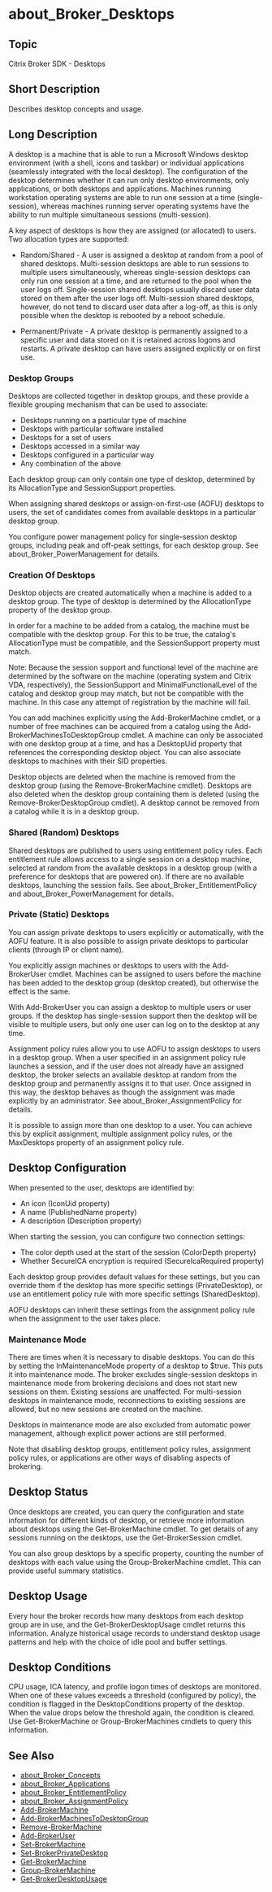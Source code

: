 ﻿
# about\_Broker\_Desktops

## Topic
Citrix Broker SDK - Desktops


## Short Description
Describes desktop concepts and usage.


## Long Description
A desktop is a machine that is able to run a Microsoft Windows desktop environment (with a shell, icons and taskbar) or individual applications (seamlessly integrated with the local desktop). The configuration of the desktop determines whether it can run only desktop environments, only applications, or both desktops and applications. Machines running workstation operating systems are able to run one session at a time (single-session), whereas machines running server operating systems have the ability to run multiple simultaneous sessions (multi-session).

A key aspect of desktops is how they are assigned (or allocated) to users. Two allocation types are supported:


* Random/Shared - A user is assigned a desktop at random from a pool of shared desktops. Multi-session desktops are able to run sessions to multiple users simultaneously, whereas single-session desktops can only run one session at a time, and are returned to the pool when the user logs off. Single-session shared desktops usually discard user data stored on them after the user logs off. Multi-session shared desktops, however, do not tend to discard user data after a log-off, as this is only possible when the desktop is rebooted by a reboot schedule.

* Permanent/Private - A private desktop is permanently assigned to a specific user and data stored on it is retained across logons and restarts. A private desktop can have users assigned explicitly or on first use.

### Desktop Groups

Desktops are collected together in desktop groups, and these provide a flexible grouping mechanism that can be used to associate:


* Desktops running on a particular type of machine
* Desktops with particular software installed
* Desktops for a set of users
* Desktops accessed in a similar way
* Desktops configured in a particular way
* Any combination of the above

Each desktop group can only contain one type of desktop, determined by its AllocationType and SessionSupport properties.

When assigning shared desktops or assign-on-first-use (AOFU) desktops to users, the set of candidates comes from available desktops in a particular desktop group.

You configure power management policy for single-session desktop groups, including peak and off-peak settings, for each desktop group. See about\_Broker\_PowerManagement for details.


### Creation Of Desktops
Desktop objects are created automatically when a machine is added to a desktop group. The type of desktop is determined by the AllocationType property of the desktop group.

In order for a machine to be added from a catalog, the machine must be compatible with the desktop group. For this to be true, the catalog's AllocationType must be compatible, and the SessionSupport property must match.

Note: Because the session support and functional level of the machine are determined by the software on the machine (operating system and Citrix VDA, respectively), the SessionSupport and MinimalFunctionalLevel of the catalog and desktop group may match, but not be compatible with the machine. In this case any attempt of registration by the machine will fail.

You can add machines explicitly using the Add-BrokerMachine cmdlet, or a number of free machines can be acquired from a catalog using the Add-BrokerMachinesToDesktopGroup cmdlet. A machine can only be associated with one desktop group at a time, and has a DesktopUid property that references the corresponding desktop object. You can also associate desktops to machines with their SID properties.

Desktop objects are deleted when the machine is removed from the desktop group (using the Remove-BrokerMachine cmdlet). Desktops are also deleted when the desktop group containing them is deleted (using the Remove-BrokerDesktopGroup cmdlet). A desktop cannot be removed from a catalog while it is in a desktop group.


### Shared (Random) Desktops
Shared desktops are published to users using entitlement policy rules. Each entitlement rule allows access to a single session on a desktop machine, selected at random from the available desktops in a desktop group (with a preference for desktops that are powered on). If there are no available desktops, launching the session fails. See about\_Broker\_EntitlementPolicy and about\_Broker\_PowerManagement for details.


### Private (Static) Desktops
You can assign private desktops to users explicitly or automatically, with the AOFU feature. It is also possible to assign private desktops to particular clients (through IP or client name).

You explicitly assign machines or desktops to users with the Add-BrokerUser cmdlet. Machines can be assigned to users before the machine has been added to the desktop group (desktop created), but otherwise the effect is the same.

With Add-BrokerUser you can assign a desktop to multiple users or user groups. If the desktop has single-session support then the desktop will be visible to multiple users, but only one user can log on to the desktop at any time.

Assignment policy rules allow you to use AOFU to assign desktops to users in a desktop group. When a user specified in an assignment policy rule launches a session, and if the user does not already have an assigned desktop, the broker selects an available desktop at random from the desktop group and permanently assigns it to that user. Once assigned in this way, the desktop behaves as though the assignment was made explicitly by an administrator. See about\_Broker\_AssignmentPolicy for details.

It is possible to assign more than one desktop to a user. You can achieve this by explicit assignment, multiple assignment policy rules, or the MaxDesktops property of an assignment policy rule.


## Desktop Configuration
When presented to the user, desktops are identified by:

* An icon (IconUid property)
* A name (PublishedName property)
* A description (Description property)

When starting the session, you can configure two connection settings:

* The color depth used at the start of the session (ColorDepth property)
* Whether SecureICA encryption is required (SecureIcaRequired property)

Each desktop group provides default values for these settings, but you can override them if the desktop has more specific settings (PrivateDesktop), or use an entitlement policy rule with more specific settings (SharedDesktop).

AOFU desktops can inherit these settings from the assignment policy rule when the assignment to the user takes place.


### Maintenance Mode
There are times when it is necessary to disable desktops. You can do this by setting the InMaintenanceMode property of a desktop to \$true. This puts it into maintenance mode. The broker excludes single-session desktops in maintenance mode from brokering decisions and does not start new sessions on them. Existing sessions are unaffected. For multi-session desktops in maintenance mode, reconnections to existing sessions are allowed, but no new sessions are created on the machine.

Desktops in maintenance mode are also excluded from automatic power management, although explicit power actions are still performed.

Note that disabling desktop groups, entitlement policy rules, assignment policy rules, or applications are other ways of disabling aspects of brokering.


## Desktop Status
Once desktops are created, you can query the configuration and state information for different kinds of desktop, or retrieve more information about desktops using the Get-BrokerMachine cmdlet. To get details of any sessions running on the desktops, use the Get-BrokerSession cmdlet.

You can also group desktops by a specific property, counting the number of desktops with each value using the Group-BrokerMachine cmdlet. This can provide useful summary statistics.


## Desktop Usage
Every hour the broker records how many desktops from each desktop group are in use, and the Get-BrokerDesktopUsage cmdlet returns this information. Analyze historical usage records to understand desktop usage patterns and help with the choice of idle pool and buffer settings.


## Desktop Conditions
CPU usage, ICA latency, and profile logon times of desktops are monitored. When one of these values exceeds a threshold (configured by policy), the condition is flagged in the DesktopConditions property of the desktop. When the value drops below the threshold again, the condition is cleared. Use Get-BrokerMachine or Group-BrokerMachines cmdlets to query this information.


## See Also

* [about\_Broker\_Concepts](./about_Broker_Concepts/)
* [about\_Broker\_Applications](./about_Broker_Applications/)
* [about\_Broker\_EntitlementPolicy](./about_Broker_EntitlementPolicy/)
* [about\_Broker\_AssignmentPolicy](./about_Broker_AssignmentPolicy/)
* [Add-BrokerMachine](./Add-BrokerMachine/)
* [Add-BrokerMachinesToDesktopGroup](./Add-BrokerMachinesToDesktopGroup/)
* [Remove-BrokerMachine](./Remove-BrokerMachine/)
* [Add-BrokerUser](./Add-BrokerUser/)
* [Set-BrokerMachine](./Set-BrokerMachine/)
* [Set-BrokerPrivateDesktop](./Set-BrokerPrivateDesktop/)
* [Get-BrokerMachine](./Get-BrokerMachine/)
* [Group-BrokerMachine](./Group-BrokerMachine/)
* [Get-BrokerDesktopUsage](./Get-BrokerDesktopUsage/)

